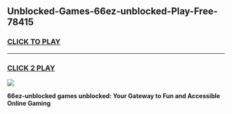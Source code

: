 
## Unblocked-Games-66ez-unblocked-Play-Free-78415
<h3>
<a href="https://premium76.site?title=66ez-unblocked&ref=10A">CLICK TO PLAY</a></h3>
<hr>

<h3>
<a href="https://premium76.site?title=66ez-unblocked&ref=10A">CLICK 2 PLAY</a>
  
</h3>

<a href="https://premium76.site?title=66ez-unblocked&ref=10A"><img src="https://clearcache.store/games.png"></a>


**66ez-unblocked games unblocked: Your Gateway to Fun and Accessible Online Gaming**
